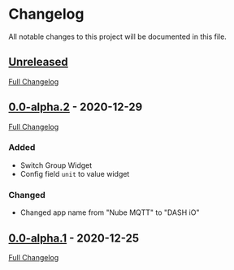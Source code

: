 # Changelog
All notable changes to this project will be documented in this file.

## [Unreleased]
[Full Changelog](https://github.com/NubeIO/nube_mqtt_dashboard_flutter/compare/v0.0-alpha.2...HEAD)

## [0.0-alpha.2] - 2020-12-29
[Full Changelog](https://github.com/NubeIO/nube_mqtt_dashboard_flutter/compare/v0.0-alpha.1...v0.0-alpha.2)

### Added
- Switch Group Widget
- Config field `unit` to value widget

### Changed
- Changed app name from "Nube MQTT" to "DASH iO"

## [0.0-alpha.1] - 2020-12-25

[Full Changelog](https://github.com/NubeIO/nube_mqtt_dashboard_flutter/compare/0f8e9bba816df883be8f32522e0679567f87f0ed...v0.0-alpha.1)

[Unreleased]: https://github.com/NubeIO/nube_mqtt_dashboard_flutter/tree/HEAD
[0.0-alpha.2]: https://github.com/NubeIO/nube_mqtt_dashboard_flutter/releases/tag/v0.0-alpha.2
[0.0-alpha.1]: https://github.com/NubeIO/nube_mqtt_dashboard_flutter/releases/tag/v0.0-alpha.1